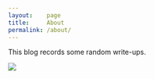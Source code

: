 ```yaml
---
layout:    page
title:     About
permalink: /about/
---
```


This blog records some random write-ups.

![](https://jkbutnotreally.files.wordpress.com/2012/10/do-not-follow1.jpg)
